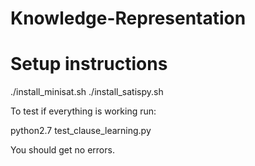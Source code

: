 # Knowledge-Representation

# Setup instructions
./install_minisat.sh
./install_satispy.sh

To test if everything is working run:

python2.7 test_clause_learning.py

You should get no errors.
